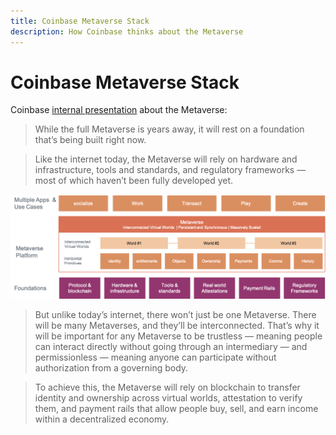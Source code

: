 ```yaml
---
title: Coinbase Metaverse Stack
description: How Coinbase thinks about the Metaverse
---
```


# Coinbase Metaverse Stack

Coinbase [internal presentation](https://www.coinbase.com/blog/how-coinbase-thinks-about-the-metaverse) about the Metaverse:

> While the full Metaverse is years away, it will rest on a foundation that’s being built right now. 

>Like the internet today, the Metaverse will rely on hardware and infrastructure, tools and standards, and regulatory frameworks — most of which haven’t been fully developed yet.

![framework-from-coinbase](./images/framework-from-coinbase.png)

> But unlike today’s internet, there won’t just be one Metaverse. There will be many Metaverses, and they’ll be interconnected. That’s why it will be important for any Metaverse to be trustless — meaning people can interact directly without going through an intermediary — and permissionless — meaning anyone can participate without authorization from a governing body.

> To achieve this, the Metaverse will rely on blockchain to transfer identity and ownership across virtual worlds, attestation to verify them, and payment rails that allow people buy, sell, and earn income within a decentralized economy.
